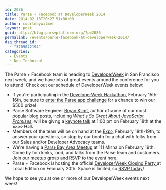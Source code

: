 ```yaml
---
id: 2086
title: Parse + Facebook at DeveloperWeek 2014
date: 2014-02-13T20:27:51+00:00
author: courtneywitmer
layout: post
guid: http://blog.parseplatform.org/?p=2086
permalink: /events/parse-facebook-at-developerweek-2014/
dsq_thread_id:
  - "3709042194"
categories:
  - Events
  - Non-Technical
---
```

The Parse + Facebook team is heading to <a href="http://developerweek.com/" target="_blank">DeveloperWeek</a> in San Francisco next week, and we have lots of great events around the conference for you to attend! Check out our schedule of DeveloperWeek events below:

<ul class="standard-list">
  <li>
    If you're participating in the <a href="http://developerweek.com/hackathon/" target="_blank">DeveloperWeek Hackathon</a>, February 15th-16th, be sure to <a href="http://developerweek.com/challenges/" target="_blank">enter the Parse app challenge</a> for a chance to win our $500 prize!
  </li>
  <li>
    Parse Software Engineer <a href="https://twitter.com/bklimt" target="_blank">Bryan Klimt</a>, author of some of our most popular blog posts, including <em><a href="http://blog.parseplatform.org/2013/01/29/whats-so-great-about-javascript-promises/" target="_blank">What's So Great About JavaScript Promises</a></em>, will be giving a <a href="http://developerweek.com/conference/conference-schedule/" target="_blank">keynote talk</a> at 1:00 pm on February 18th at the Expo Hall.
  </li>
  <li>
    Members of the team will be on hand at the <a href="http://developerweek.com/expo/" target="_blank">Expo</a>, February 18th-19th, to answer your questions, so stop by our booth for a chat with folks from our Sales and/or Developer Advocacy teams.
  </li>
  <li>
    We're having a <a href="http://www.meetup.com/Bay-Area-Parse-Developer-Meetup/" target="_blank">Parse Bay Area Meetup</a> at 111 Minna on February 19th. Come by for drinks, food, and talks from the Parse team and customers. Join our meetup group and RSVP to the event <a href="http://www.meetup.com/Bay-Area-Parse-Developer-Meetup/events/163101792/" target="_blank">here</a>.
  </li>
  <li>
    Parse + Facebook is hosting the official <a href="http://developerweek.com/events/" target="_blank">DeveloperWeek Closing Party </a>at Local Edition on February 20th. Space is limited, so <a href="http://parsefbdeveloperweekafterparty.splashthat.com/" target="_blank">RSVP today</a>!
  </li>
</ul>

We hope to see you at one or more of our DeveloperWeek events next week!